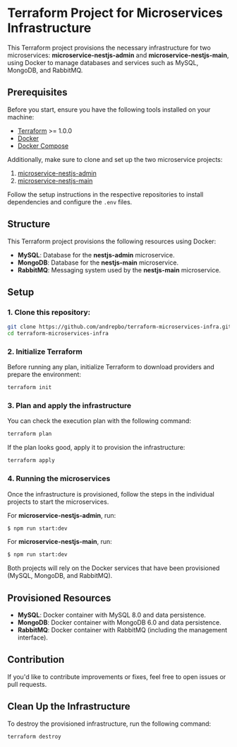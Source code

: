 # Terraform Project for Microservices Infrastructure

This Terraform project provisions the necessary infrastructure for two microservices: **microservice-nestjs-admin** and **microservice-nestjs-main**, using Docker to manage databases and services such as MySQL, MongoDB, and RabbitMQ.

## Prerequisites

Before you start, ensure you have the following tools installed on your machine:

- [Terraform](https://www.terraform.io/downloads.html) >= 1.0.0
- [Docker](https://docs.docker.com/get-docker/)
- [Docker Compose](https://docs.docker.com/compose/install/)

Additionally, make sure to clone and set up the two microservice projects:

1. [microservice-nestjs-admin](https://github.com/andrepbo/microservice-nestjs-admin)
2. [microservice-nestjs-main](https://github.com/andrepbo/microservice-nestjs-main)

Follow the setup instructions in the respective repositories to install dependencies and configure the `.env` files.

## Structure

This Terraform project provisions the following resources using Docker:

- **MySQL**: Database for the **nestjs-admin** microservice.
- **MongoDB**: Database for the **nestjs-main** microservice.
- **RabbitMQ**: Messaging system used by the **nestjs-main** microservice.

## Setup

### 1. Clone this repository:

```bash
git clone https://github.com/andrepbo/terraform-microservices-infra.git
cd terraform-microservices-infra
```

### 2. Initialize Terraform

Before running any plan, initialize Terraform to download providers and prepare the environment:

```bash
terraform init
```

### 3. Plan and apply the infrastructure

You can check the execution plan with the following command:

```bash
terraform plan
```

If the plan looks good, apply it to provision the infrastructure:

```bash
terraform apply
```

### 4. Running the microservices

Once the infrastructure is provisioned, follow the steps in the individual projects to start the microservices.

For **microservice-nestjs-admin**, run:

```bash
$ npm run start:dev
```

For **microservice-nestjs-main**, run:

```bash
$ npm run start:dev
```

Both projects will rely on the Docker services that have been provisioned (MySQL, MongoDB, and RabbitMQ).

## Provisioned Resources

- **MySQL**: Docker container with MySQL 8.0 and data persistence.
- **MongoDB**: Docker container with MongoDB 6.0 and data persistence.
- **RabbitMQ**: Docker container with RabbitMQ (including the management interface).

## Contribution

If you'd like to contribute improvements or fixes, feel free to open issues or pull requests.

## Clean Up the Infrastructure

To destroy the provisioned infrastructure, run the following command:

```bash
terraform destroy
```